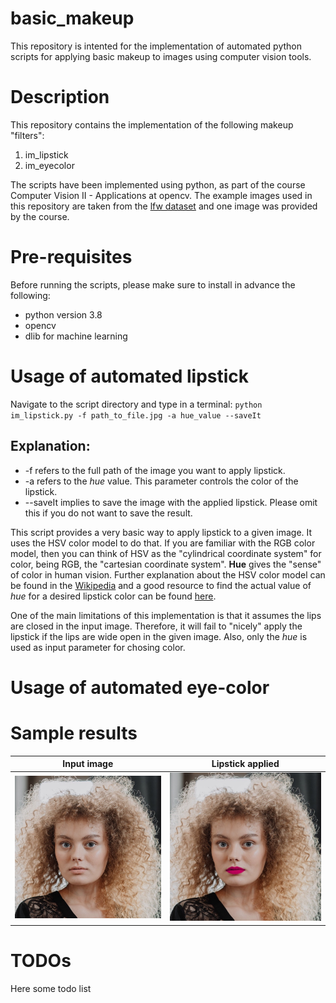 # basic_makeup
This repository is intented for the implementation of automated python scripts for applying basic makeup to images using computer vision tools.

# Description
This repository contains the implementation of the following makeup "filters":

1. im_lipstick
2. im_eyecolor

The scripts have been implemented using python, as part of the course Computer Vision II - Applications at opencv. The example images used in this repository are taken from the [lfw dataset](http://vis-www.cs.umass.edu/lfw/) and one image was provided by the course.

# Pre-requisites
Before running the scripts, please make sure to install in advance the following:
- python version 3.8
- opencv
- dlib for machine learning

# Usage of automated lipstick
Navigate to the script directory and type in a terminal: `python im_lipstick.py -f path_to_file.jpg -a hue_value --saveIt`

## Explanation:
- -f refers to the full path of the image you want to apply lipstick.
- -a refers to the *hue* value. This parameter controls the color of the lipstick.
- --saveIt implies to save the image with the applied lipstick. Please omit this if you do not want to save the result.

This script provides a very basic way to apply lipstick to a given image. It uses the HSV color model to do that. If you are familiar with the RGB color model, then you can think of HSV as the "cylindrical coordinate system" for color, being RGB, the "cartesian coordinate system". **Hue** gives the "sense" of color in human vision. Further explanation about the HSV color model can be found in the [Wikipedia](https://en.wikipedia.org/wiki/HSL_and_HSV) and a good resource to find the actual value of *hue* for a desired lipstick color can be found [here](https://www.color-hex.com/).

One of the main limitations of this implementation is that it assumes the lips are closed in the input image. Therefore, it will fail to "nicely" apply the lipstick if the lips are wide open in the given image. Also, only the *hue* is used as input parameter for chosing color.

# Usage of automated eye-color

# Sample results
Input image                   |  Lipstick applied
:----------------------------:|:--------------------------------------:
![](data/girl-no-makeup.jpg)  |  ![](data/girl-no-makeup_lipstick.jpg)
# TODOs
Here some todo list

